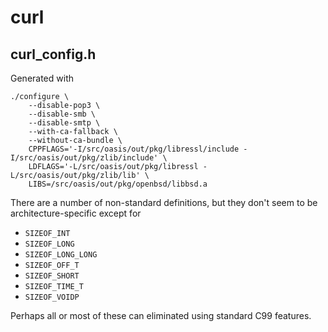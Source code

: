 # curl

## curl_config.h
Generated with

	./configure \
		--disable-pop3 \
		--disable-smb \
		--disable-smtp \
		--with-ca-fallback \
		--without-ca-bundle \
		CPPFLAGS='-I/src/oasis/out/pkg/libressl/include -I/src/oasis/out/pkg/zlib/include' \
		LDFLAGS='-L/src/oasis/out/pkg/libressl -L/src/oasis/out/pkg/zlib/lib' \
		LIBS=/src/oasis/out/pkg/openbsd/libbsd.a

There are a number of non-standard definitions, but they don't seem to be
architecture-specific except for

- `SIZEOF_INT`
- `SIZEOF_LONG`
- `SIZEOF_LONG_LONG`
- `SIZEOF_OFF_T`
- `SIZEOF_SHORT`
- `SIZEOF_TIME_T`
- `SIZEOF_VOIDP`

Perhaps all or most of these can eliminated using standard C99 features.
